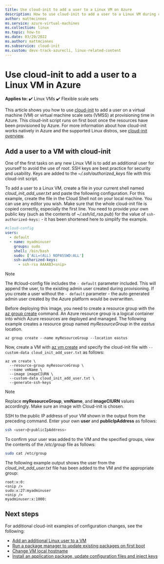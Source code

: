 ```yaml
---
title: Use cloud-init to add a user to a Linux VM on Azure
description: How to use cloud-init to add a user to a Linux VM during creation with the Azure CLI
author: mattmcinnes
ms.service: azure-virtual-machines
ms.collection: linux
ms.topic: how-to
ms.date: 03/29/2022
ms.author: mattmcinnes
ms.subservice: cloud-init
ms.custom: devx-track-azurecli, linux-related-content
---
```

# Use cloud-init to add a user to a Linux VM in Azure

**Applies to:** :heavy_check_mark: Linux VMs :heavy_check_mark: Flexible scale sets

This article shows you how to use [cloud-init](https://cloudinit.readthedocs.io) to add a user on a virtual machine (VM) or virtual machine scale sets (VMSS) at provisioning time in Azure. This cloud-init script runs on first boot once the resources have been provisioned by Azure. For more information about how cloud-init works natively in Azure and the supported Linux distros, see [cloud-init overview](using-cloud-init.md).

## Add a user to a VM with cloud-init
One of the first tasks on any new Linux VM is to add an additional user for yourself to avoid the use of *root*. SSH keys are best practice for security and usability. Keys are added to the *~/.ssh/authorized_keys* file with this cloud-init script.

To add a user to a Linux VM, create a file in your current shell named *cloud_init_add_user.txt* and paste the following configuration. For this example, create the file in the Cloud Shell not on your local machine. You can use any editor you wish. Make sure that the whole cloud-init file is copied correctly, especially the first line.  You need to provide your own public key (such as the contents of *~/.ssh/id_rsa.pub*) for the value of `ssh-authorized-keys:` - it has been shortened here to simplify the example.

```yaml
#cloud-config
users:
  - default
  - name: myadminuser
    groups: sudo
    shell: /bin/bash
    sudo: ['ALL=(ALL) NOPASSWD:ALL']
    ssh-authorized-keys:
      - ssh-rsa AAAAB3<snip>
```
> [!NOTE]
> The #cloud-config file includes the `- default` parameter included. This will append the user, to the existing admin user created during provisioning. If you create a user without the `- default` parameter - the auto generated admin user created by the Azure platform would be overwritten.

Before deploying this image, you need to create a resource group with the [az group create](/cli/azure/group) command. An Azure resource group is a logical container into which Azure resources are deployed and managed. The following example creates a resource group named *myResourceGroup* in the *eastus* location.

```azurecli-interactive
az group create --name myResourceGroup --location eastus
```

Now, create a VM with [az vm create](/cli/azure/vm) and specify the cloud-init file with `--custom-data cloud_init_add_user.txt` as follows:

```azurecli-interactive
az vm create \
  --resource-group myResourceGroup \
  --name vmName \
  --image imageCIURN \
  --custom-data cloud_init_add_user.txt \
  --generate-ssh-keys
```
> [!NOTE]
> Replace **myResourceGroup**, **vmName**, and **imageCIURN** values accordingly. Make sure an image with Cloud-init is chosen.

SSH to the public IP address of your VM shown in the output from the preceding command. Enter your own **user** and **publicIpAddress** as follows:

```bash
ssh <user>@<publicIpAddress>
```

To confirm your user was added to the VM and the specified groups, view the contents of the */etc/group* file as follows:

```bash
sudo cat /etc/group
```

The following example output shows the user from the *cloud_init_add_user.txt* file has been added to the VM and the appropriate group:

```output
root:x:0:
<snip />
sudo:x:27:myadminuser
<snip />
myadminuser:x:1000:
```

## Next steps

For additional cloud-init examples of configuration changes, see the following:

- [Add an additional Linux user to a VM](cloudinit-add-user.md)
- [Run a package manager to update existing packages on first boot](cloudinit-update-vm.md)
- [Change VM local hostname](cloudinit-update-vm-hostname.md)
- [Install an application package, update configuration files and inject keys](tutorial-automate-vm-deployment.md)
